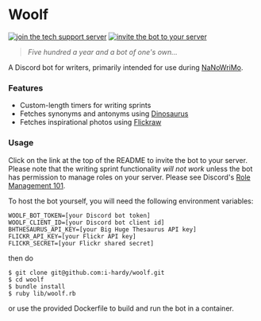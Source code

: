 # Woolf

[![join the tech support server](https://camo.githubusercontent.com/138428d1ea98178db35e122de7f154c31db968a9/68747470733a2f2f696d672e736869656c64732e696f2f62616467652f646973636f72642d6a6f696e2d3732383944412e737667)](https://discord.gg/78R5nud) [![invite the bot to your server](https://camo.githubusercontent.com/812534660d6dee63e900fad9d956b8122159f8a8/68747470733a2f2f696d672e736869656c64732e696f2f62616467652f626f742d696e766974652d3333333339392e737667)](https://discordapp.com/oauth2/authorize?client_id=364771016523907072&scope=bot&permissions=268435456)

> _Five hundred a year and a bot of one's own..._

A Discord bot for writers, primarily intended for use during [NaNoWriMo](https://nanowrimo.org/).

### Features

- Custom-length timers for writing sprints
- Fetches synonyms and antonyms using [Dinosaurus](https://github.com/dtuite/dinosaurus)
- Fetches inspirational photos using [Flickraw](https://github.com/hanklords/flickraw)

### Usage

Click on the link at the top of the README to invite the bot to your server. Please note that the writing sprint functionality _will not work_ unless the bot has permission to manage roles on your server. Please see Discord's [Role Management 101](https://support.discordapp.com/hc/en-us/articles/214836687-Role-Management-101).

To host the bot yourself, you will need the following environment variables:

```
WOOLF_BOT_TOKEN=[your Discord bot token]
WOOLF_CLIENT_ID=[your Discord bot client id]
BHTHESAURUS_API_KEY=[your Big Huge Thesaurus API key]
FLICKR_API_KEY=[your Flickr API key]
FLICKR_SECRET=[your Flickr shared secret]
```

then do

```
$ git clone git@github.com:i-hardy/woolf.git
$ cd woolf
$ bundle install
$ ruby lib/woolf.rb
```

or use the provided Dockerfile to build and run the bot in a container.
